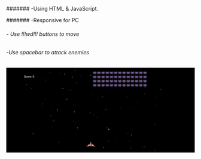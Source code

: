 ####### -Using HTML & JavaScript.

####### -Responsive for PC

###### - Use !!!wd!!! buttons to move

###### -Use spacebar to attack enemies

![preview img](preview.png)
